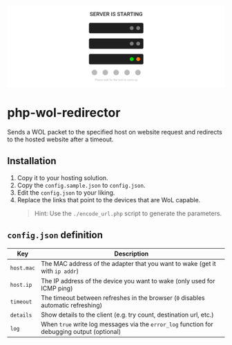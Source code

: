 <img src="branding/screenshot.png" alt="The WoL Redirector website if the server is currently not reachable">

# php-wol-redirector

Sends a WOL packet to the specified host on website request and redirects to the hosted website after a timeout.

## Installation

1. Copy it to your hosting solution.
2. Copy the `config.sample.json` to `config.json`.
3. Edit the `config.json` to your liking.
4. Replace the links that point to the devices that are WoL capable.
   > Hint: Use the `./encode_url.php` script to generate the parameters.

## `config.json` definition

| Key        | Description                                                                                 |
|------------|---------------------------------------------------------------------------------------------|
| `host.mac` | The MAC address of the adapter that you want to wake (get it with `ip addr`)                |
| `host.ip`  | The IP address of the device you want to wake (only used for ICMP ping)                     |
| `timeout`  | The timeout between refreshes in the browser (`0` disables automatic refreshing)            |
| `details`  | Show details to the client (e.g. try count, destination url, etc.)                          |
| `log`      | When `true` write log messages via the `error_log` function for debugging output (optional) |
